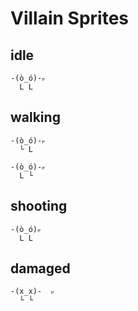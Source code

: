 # Villain Sprites

## idle
```
-(ò_ó)-⟔
  L L
```

## walking
```
-(ò_ó)-⟔
  └ L
```
```
-(ò_ó)-⟔
  L └
```

## shooting
```
-(ò_ó)⟔ 
  L L
```

## damaged
```
-(x_x)-  ⟔
  └ └
```